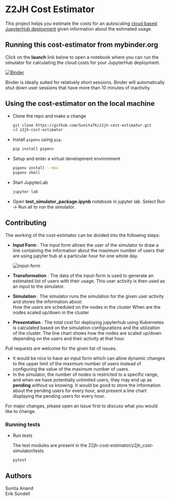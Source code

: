 # Z2JH Cost Estimator
This project helps you estimate the costs for an autoscaling [cloud based JupyterHub deployment](https://z2jh.jupyter.org/en/latest/) given information about the estimated usage.

## Running this cost-estimator from mybinder.org

Click on the **launch** link below to open a notebook where you can run the simulator for calculating the cloud costs for your JupyterHub deployment.

[![Binder](https://mybinder.org/badge_logo.svg)](https://mybinder.org/v2/gh/Sunita76/z2jh-cost-estimator/master?urlpath=%2Flab%2Ftree%2Ftest_simulator_package.ipynb)

Binder is ideally suited for relatively short sessions. Binder will automatically shut down user sessions that have more than 10 minutes of inactivity.

## Using the cost-estimator on the local machine

- Clone the repo and make a change

    ```sh
    git clone https://github.com/Sunita76/z2jh-cost-estimator.git
    cd z2jh-cost-estimator
    ```

- Install `pipenv` using `pip`.

    ```sh
    pip install pipenv
    ```

- Setup and enter a virtual development environment

    ```sh
    pipenv install --dev
    pipenv shell
    ```
    
- Start JupyterLab

    ```sh
    jupyter lab
    ```
    
- Open **test_simulator_package.ipynb** notebook in jupyter lab.
  Select Run -> Run all to run the simulator.
  

## Contributing
The working of the cost-estimator can be divided into the following steps:
   
 - **Input Form** : The input form allows the user of the simulator to draw a line containing the information about the maximum number of users that are using jupyter hub at a particular hour for one whole day.

    ![input-form](https://user-images.githubusercontent.com/47885949/60585313-bc818600-9d8f-11e9-9ba5-2aa14e72f6cb.png)
    
 - **Transformation** : The data of the input-form is used to generate an estimated list of users with their usage. This user activity is then used as an input to the simulator.
 
 - **Simulation** : The simulator runs the simulation for the given user activity and stores the information about:  
   How the users are scheduled on the nodes in the cluster 
   When are the nodes scaled up/down in the cluster

 - **Presentation** : The total cost for deploying jupyterhub using Kubernetes is calculated based on the simulation configurations and the utilization of the cluster.
   The line chart shows how the nodes are scaled up/down depending on the users and their activity at that hour.
  
Pull requests are welcome for the given list of issues.   
  - It would be nice to have an input form which can allow dynamic changes to the upper limit of the maximum number of users instead of configuring the value of the maximum number of users.  
  - In the simulator, the number of nodes is restricted to a specific range, and when we have potentially unlimited users, they may end up as **pending** without us knowing. It would be good to store the information about the pending users for every hour, and present a line chart displaying the pending users for every hour.  

  
For major changes, please open an issue first to discuss what you would like to change.
    
    
### Running tests

- Run tests

  The test modules are present in the Z2jh-cost-estimator/z2jh_cost-simulator/tests

    ```sh
    pytest
    ```

## Authors
  Sunita Anand  
  Erik Sundell

   


